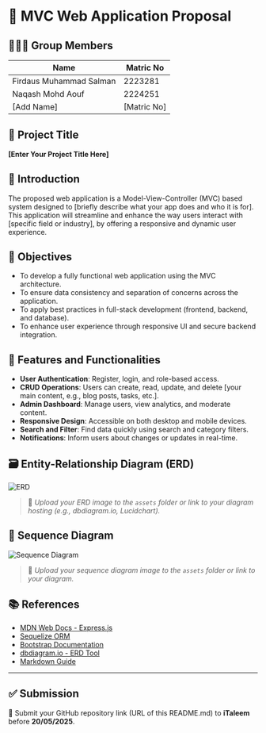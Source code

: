 # 📄 MVC Web Application Proposal

## 🧑‍🤝‍🧑 Group Members
| Name                     | Matric No   |
|--------------------------|-------------|
| Firdaus Muhammad Salman  | 2223281     |
| Naqash Mohd Aouf         |  2224251    |
| [Add Name]               | [Matric No] |

## 📌 Project Title
**[Enter Your Project Title Here]**

## 📝 Introduction

The proposed web application is a Model-View-Controller (MVC) based system designed to [briefly describe what your app does and who it is for]. This application will streamline and enhance the way users interact with [specific field or industry], by offering a responsive and dynamic user experience.

## 🎯 Objectives

- To develop a fully functional web application using the MVC architecture.
- To ensure data consistency and separation of concerns across the application.
- To apply best practices in full-stack development (frontend, backend, and database).
- To enhance user experience through responsive UI and secure backend integration.

## 🔧 Features and Functionalities

- **User Authentication**: Register, login, and role-based access.
- **CRUD Operations**: Users can create, read, update, and delete [your main content, e.g., blog posts, tasks, etc.].
- **Admin Dashboard**: Manage users, view analytics, and moderate content.
- **Responsive Design**: Accessible on both desktop and mobile devices.
- **Search and Filter**: Find data quickly using search and category filters.
- **Notifications**: Inform users about changes or updates in real-time.

## 🗃️ Entity-Relationship Diagram (ERD)

![ERD](./assets/erd-diagram.png)

> 📎 _Upload your ERD image to the `assets` folder or link to your diagram hosting (e.g., dbdiagram.io, Lucidchart)._

## 🔁 Sequence Diagram

![Sequence Diagram](./assets/sequence-diagram.png)

> 📎 _Upload your sequence diagram image to the `assets` folder or link to your diagram._

## 📚 References

- [MDN Web Docs - Express.js](https://developer.mozilla.org/en-US/docs/Learn/Server-side/Express_Nodejs)
- [Sequelize ORM](https://sequelize.org/)
- [Bootstrap Documentation](https://getbootstrap.com/)
- [dbdiagram.io - ERD Tool](https://dbdiagram.io/)
- [Markdown Guide](https://www.markdownguide.org/)

---

## ✅ Submission

📎 Submit your GitHub repository link (URL of this README.md) to **iTaleem** before **20/05/2025**.
